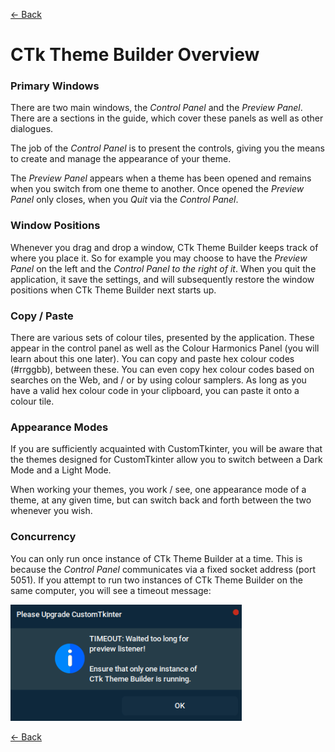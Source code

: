 [<- Back](user_guide.md)
# CTk Theme Builder Overview

### Primary Windows
There are two main windows, the *Control Panel* and the *Preview Panel*. There are a sections in the guide, which cover these panels as well as other dialogues.

The job of the *Control Panel* is to present the controls, giving you the means to create and manage the appearance of your theme. 

The *Preview Panel* appears when a theme has been opened and remains when you switch from one theme to another. Once opened the *Preview Panel* only closes, when you *Quit* via the *Control Panel*.

### Window Positions
Whenever you drag and drop a window, CTk Theme Builder keeps track of where you place it. So for example you may choose to have the *Preview Panel* on the left and the *Control Panel to the right of it*. When you quit the application, it save the settings, and will subsequently restore the window positions when CTk Theme Builder next starts up.

### Copy / Paste
There are various sets of colour tiles, presented by the application. These appear in the control panel as well as the Colour Harmonics Panel (you will learn about this one later). You can copy and paste hex colour codes (#rrggbb), between these. You can even copy hex colour codes based on searches on the Web, and / or by using colour samplers. As long as you have a valid hex colour code in your clipboard, you can paste it onto a colour tile.

### Appearance Modes
If you are sufficiently acquainted with CustomTkinter, you will be aware that the themes designed for CustomTkinter allow you to switch between a Dark Mode and a Light Mode.

When working your themes, you work / see, one appearance mode of a theme, at any given time, but can switch back and forth between the two whenever you wish.

### Concurrency
You can only run once instance of CTk Theme Builder at a time. This is because the *Control Panel* communicates via a fixed socket address (port 5051). If you attempt to run two instances of CTk Theme Builder on the same computer, you will see a timeout message:

![timeout](timeout.png)

[<- Back](user_guide.md)